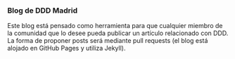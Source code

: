 ### Blog de DDD Madrid

Este blog está pensado como herramienta para que cualquier miembro de la comunidad que lo desee pueda publicar un artículo relacionado con DDD. La forma de proponer posts será mediante pull requests (el blog está alojado en GitHub Pages y utiliza Jekyll).

